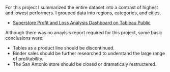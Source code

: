 For this project I summarized the entire dataset into a contrast of highest and lowest performers. I grouped data into regions, categories, and cities.

- [Superstore Profit and Loss Analysis Dashboard on Tableau Public](https://public.tableau.com/views/Benjamin_Bretey_Final_Project_Data_Visualization_With_Tableau/ProfitsandLosses?:language=en-US&:sid=&:redirect=auth&:display_count=n&:origin=viz_share_link)

Although there was no anaylsis report required for this project, some basic conclusions were:
- Tables as a product line should be discontinued.
- Binder sales should be further researched to understand the large range of profitability.
- The San Antonio store should be closed or dramaticaly restructered.
